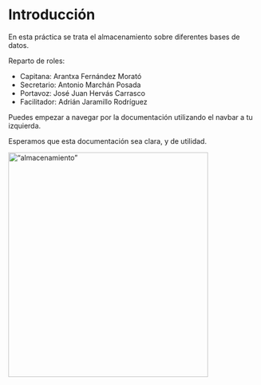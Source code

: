 # Introducción

En esta práctica se trata el almacenamiento sobre diferentes bases de datos.

Reparto de roles:

- Capitana: Arantxa Fernández Morató
- Secretario: Antonio Marchán Posada
- Portavoz: José Juan Hervás Carrasco
- Facilitador: Adrián Jaramillo Rodríguez

Puedes empezar a navegar por la documentación utilizando el navbar a tu izquierda.

Esperamos que esta documentación sea clara, y de utilidad.

<img src="https://cdn.pixabay.com/photo/2013/07/12/17/22/database-152091_960_720.png" alt= “almacenamiento” width="400" height="450">
